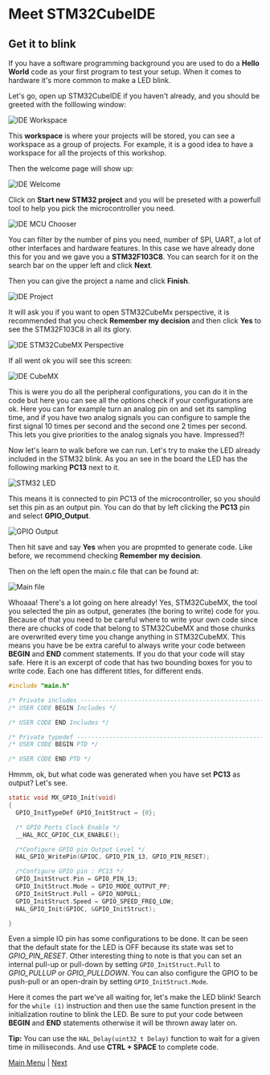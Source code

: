 # Meet STM32CubeIDE
## Get it to blink

If you have a software programming background you are used to do a **Hello World** code as your first program to test your setup. When it comes to hardware it's more common to make a LED blink.

Let's go, open up STM32CubeIDE if you haven't already, and you should be greeted with the folllowing window:

![IDE Workspace](figs/ide_workspace.png)

This **workspace** is where your projects will be stored, you can see a workspace as a group of projects. For example, it is a good idea to have a workspace for all the projects of this workshop.

Then the welcome page will show up:

![IDE Welcome](figs/ide_welcome.png)

Click on **Start new STM32 project** and you will be preseted with a powerfull tool to help you pick the microcontroller you need.

![IDE MCU Chooser](figs/ide_mcu_chooser.png)

You can filter by the number of pins you need, number of SPI, UART, a lot of other interfaces and hardware features. In this case we have already done this for you and we gave you a **STM32F103C8**. You can search for it on the search bar on the upper left and click **Next**.

Then you can give the project a name and click **Finish**.

![IDE Project](figs/ide_project.png)

It will ask you if you want to open STM32CubeMx perspective, it is recommended that you check **Remember my decision** and then click **Yes** to see the STM32F103C8 in all its glory.

![IDE STM32CubeMX Perspective](figs/ide_mx_perspective.png)

If all went ok you will see this screen:

![IDE CubeMX](figs/ide_MX.png)

This is were you do all the peripheral configurations, you can do it in the code but here you can see all the options check if your configurations are ok.
Here you can for example turn an analog pin on and set its sampling time, and if you have two analog signals you can configure to sample the first signal 10 times per second and the second one 2 times per second. This lets you give priorities to the analog signals you have. Impressed?!

Now let's learn to walk before we can run. Let's try to make the LED already included in the STM32 blink.
As you an see in the board the LED has the following marking **PC13** next to it.

![STM32 LED](figs/stm32_arrow.png)

This means it is connected to pin PC13 of the microcontroller, so you should set this pin as an output pin. You can do that by left clicking the **PC13** pin and select **GPIO_Output**.

![GPIO Output](figs/stm32_output.png)

Then hit save and say **Yes** when you are propmted to generate code. Like before, we recommend checking **Remember my decision**.

Then on the left open the main.c file that can be found at:

![Main file](figs/code_main.png)

Whoaaa! There's a lot going on here already! Yes, STM32CubeMX, the tool you selected the pin as output, generates (the boring to write) code for you. Because of that you need to be careful where to write your own code since there are chucks of code that belong to STM32CubeMX and those chunks are overwrited every time you change anything in STM32CubeMX. This means you have be be extra careful to always write your code between **BEGIN** and **END** comment statements. If you do that your code will stay safe. Here it is an excerpt of code that has two bounding boxes for you to write code. Each one has different titles, for different ends.

~~~~c
#include "main.h"

/* Private includes ----------------------------------------------------------*/
/* USER CODE BEGIN Includes */

/* USER CODE END Includes */

/* Private typedef -----------------------------------------------------------*/
/* USER CODE BEGIN PTD */

/* USER CODE END PTD */
~~~~

Hmmm, ok, but what code was generated when you have set **PC13** as output? Let's see.

~~~~c
static void MX_GPIO_Init(void)
{
  GPIO_InitTypeDef GPIO_InitStruct = {0};

  /* GPIO Ports Clock Enable */
  __HAL_RCC_GPIOC_CLK_ENABLE();

  /*Configure GPIO pin Output Level */
  HAL_GPIO_WritePin(GPIOC, GPIO_PIN_13, GPIO_PIN_RESET);

  /*Configure GPIO pin : PC13 */
  GPIO_InitStruct.Pin = GPIO_PIN_13;
  GPIO_InitStruct.Mode = GPIO_MODE_OUTPUT_PP;
  GPIO_InitStruct.Pull = GPIO_NOPULL;
  GPIO_InitStruct.Speed = GPIO_SPEED_FREQ_LOW;
  HAL_GPIO_Init(GPIOC, &GPIO_InitStruct);

}
~~~~
Even a simple IO pin has some configurations to be done. It can be seen that the default state for the LED is OFF because its state was set to _GPIO_PIN_RESET_. Other interesting thing to note is that you can set an internal pull-up or pull-down by setting `GPIO_InitStruct.Pull` to _GPIO_PULLUP_ or _GPIO_PULLDOWN_. You can also configure the GPIO to be push-pull or an open-drain by setting `GPIO_InitStruct.Mode`.

Here it comes the part we've all waiting for, let's make the LED blink! Search for the `while (1)` instruction and then use the same function present in the initialization routine to blink the LED. Be sure to put your code between **BEGIN** and **END** statements otherwise it will be thrown away later on.

**Tip:** You can use the `HAL_Delay(uint32_t Delay)` function to wait for a given time in milliseconds. And use **CTRL + SPACE** to complete code.

[Main Menu](../README.md) | [Next](ex2-pwm.md)